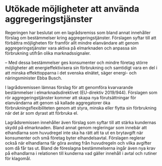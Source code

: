 # Utökade möjligheter att använda aggregeringstjänster

Regeringen har beslutat om en lagrådsremiss som bland annat innehåller förslag om bestämmelser kring aggregeringstjänster. Förslagen syftar till att förbättra möjligheten för framför allt mindre elanvändare att genom aggregeringstjänster vara aktiva på elmarknaden och anpassa sin förbrukning utifrån olika marknadssignaler.

– Med dessa bestämmelser ges konsumenter och mindre företag större möjligheter att energieffektivisera sin förbrukning och samtidigt vara en del i att minska effekttopparna i det svenska elnätet, säger energi- och näringsminister Ebba Busch.

I lagrådsremissen lämnas förslag för att genomföra kvarvarande bestämmelser i elmarknadsdirektivet (EU-direktiv 2019/944). Förslagen som rör aggregeringstjänster kommer att skapa nya förutsättningar för elanvändarna att genom så kallade aggregatorer öka förbrukningsflexibiliteten genom att styra, minska eller flytta sin förbrukning när det är som dyrast att förbruka el.

Lagrådsremissen innehåller även förslag som syftar till att stärka kundernas skydd på elmarknaden. Bland annat genom regleringar som innebär att elhandlarna som huvudregel inte ska ha rätt att ta ut en brytavgift när konsumenter och små företag byter elhandelsavtal. Förslagen reglerar också när elhandlarna får göra avsteg från huvudregeln och vilka avgifter som då får tas ut. Bland de föreslagna bestämmelserna ingår även nya krav på elhandlarna i relationen till kunderna vad gäller innehåll i avtal och rutiner för klagomål.
